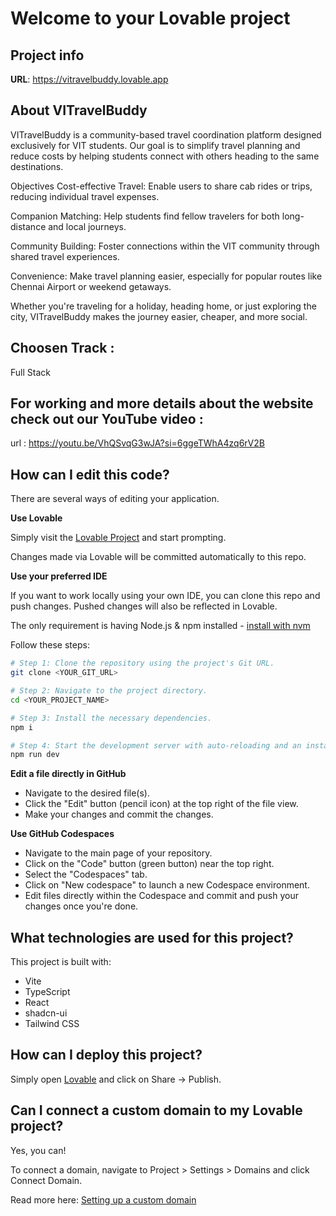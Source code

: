 # Welcome to your Lovable project

## Project info

**URL**: https://vitravelbuddy.lovable.app

## About VITravelBuddy

VITravelBuddy is a community-based travel coordination platform designed exclusively for VIT students. Our goal is to simplify travel planning and reduce costs by helping students connect with others heading to the same destinations.

Objectives
Cost-effective Travel: Enable users to share cab rides or trips, reducing individual travel expenses.

Companion Matching: Help students find fellow travelers for both long-distance and local journeys.

Community Building: Foster connections within the VIT community through shared travel experiences.

Convenience: Make travel planning easier, especially for popular routes like Chennai Airport or weekend getaways.

Whether you're traveling for a holiday, heading home, or just exploring the city, VITravelBuddy makes the journey easier, cheaper, and more social.

## Choosen Track :
Full Stack 

## For working and more details about the website check out our YouTube video :

url : https://youtu.be/VhQSvqG3wJA?si=6ggeTWhA4zq6rV2B

## How can I edit this code?

There are several ways of editing your application.

**Use Lovable**

Simply visit the [Lovable Project](https://lovable.dev/projects/25168726-3843-4cc8-b576-3bef31ae1484) and start prompting.

Changes made via Lovable will be committed automatically to this repo.

**Use your preferred IDE**

If you want to work locally using your own IDE, you can clone this repo and push changes. Pushed changes will also be reflected in Lovable.

The only requirement is having Node.js & npm installed - [install with nvm](https://github.com/nvm-sh/nvm#installing-and-updating)

Follow these steps:

```sh
# Step 1: Clone the repository using the project's Git URL.
git clone <YOUR_GIT_URL>

# Step 2: Navigate to the project directory.
cd <YOUR_PROJECT_NAME>

# Step 3: Install the necessary dependencies.
npm i

# Step 4: Start the development server with auto-reloading and an instant preview.
npm run dev
```

**Edit a file directly in GitHub**

- Navigate to the desired file(s).
- Click the "Edit" button (pencil icon) at the top right of the file view.
- Make your changes and commit the changes.

**Use GitHub Codespaces**

- Navigate to the main page of your repository.
- Click on the "Code" button (green button) near the top right.
- Select the "Codespaces" tab.
- Click on "New codespace" to launch a new Codespace environment.
- Edit files directly within the Codespace and commit and push your changes once you're done.

## What technologies are used for this project?

This project is built with:

- Vite
- TypeScript
- React
- shadcn-ui
- Tailwind CSS

## How can I deploy this project?

Simply open [Lovable](https://lovable.dev/projects/25168726-3843-4cc8-b576-3bef31ae1484) and click on Share -> Publish.

## Can I connect a custom domain to my Lovable project?

Yes, you can!

To connect a domain, navigate to Project > Settings > Domains and click Connect Domain.

Read more here: [Setting up a custom domain](https://docs.lovable.dev/tips-tricks/custom-domain#step-by-step-guide)
